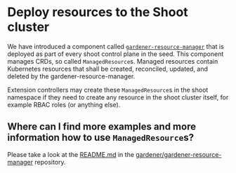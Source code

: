 # Deploy resources to the Shoot cluster

We have introduced a component called [`gardener-resource-manager`](https://github.com/gardener/gardener-resource-manager) that is deployed as part of every shoot control plane in the seed.
This component manages CRDs, so called `ManagedResource`s.
Managed resources contain Kubernetes resources that shall be created, reconciled, updated, and deleted by the gardener-resource-manager.

Extension controllers may create these `ManagedResource`s in the shoot namespace if they need to create any resource in the shoot cluster itself, for example RBAC roles (or anything else).

## Where can I find more examples and more information how to use `ManagedResource`s?

Please take a look at the [README.md](https://github.com/gardener/gardener-resource-manager/blob/master/README.md) in the [gardener/gardener-resource-manager](https://github.com/gardener/gardener-resource-manager) repository.
